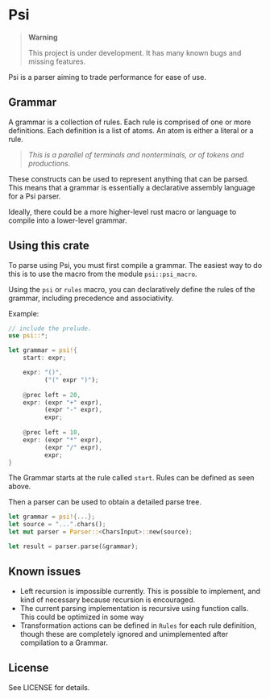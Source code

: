 # Psi
> **Warning**
>
> This project is under development. It has many known bugs and missing features.

Psi is a parser aiming to trade performance for ease of use.

## Grammar
A grammar is a collection of rules. 
Each rule is comprised of one or more definitions.
Each definition is a list of atoms. 
An atom is either a literal or a rule. 
> *This is a parallel of terminals and nonterminals, or of tokens and productions.* 

These constructs can be used to represent anything that can be parsed.
This means that a grammar is essentially a declarative assembly language for a Psi parser.

Ideally, there could be a more higher-level rust macro or language to compile into a lower-level grammar.

## Using this crate
To parse using Psi, you must first compile a grammar. 
The easiest way to do this is to use the macro from the module `psi::psi_macro`.

Using the `psi` or `rules` macro, you can declaratively define the rules of the grammar, including precedence and associativity.

Example:
```rust
// include the prelude.
use psi::*;

let grammar = psi!{
    start: expr;

    expr: "()",
          ("(" expr ")");
    
    @prec left = 20,
    expr: (expr "+" expr),
          (expr "-" expr),
          expr;
    
    @prec left = 10,
    expr: (expr "*" expr),
          (expr "/" expr),
          expr;
}
```

The Grammar starts at the rule called `start`. 
Rules can be defined as seen above.

Then a parser can be used to obtain a detailed parse tree.

```rust
let grammar = psi!{...};
let source = "...".chars();
let mut parser = Parser::<CharsInput>::new(source);

let result = parser.parse(&grammar);
```

## Known issues
   - Left recursion is impossible currently. This is possible to implement, and kind of necessary because recursion is encouraged.
   - The current parsing implementation is recursive using function calls. This could be optimized in some way
   - Transformation actions can be defined in `Rules` for each rule definition, though these are completely ignored and unimplemented after compilation to a Grammar.

## License
See LICENSE for details.
